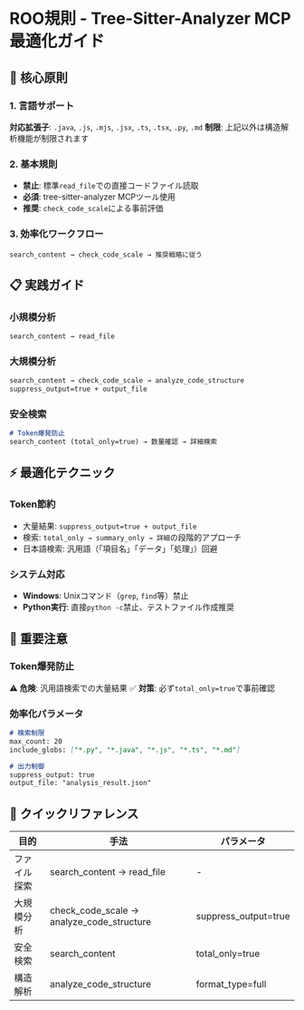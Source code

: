 # ROO規則 - Tree-Sitter-Analyzer MCP最適化ガイド

## 🎯 核心原則

### 1. 言語サポート
**対応拡張子**: `.java`, `.js`, `.mjs`, `.jsx`, `.ts`, `.tsx`, `.py`, `.md`
**制限**: 上記以外は構造解析機能が制限されます

### 2. 基本規則
- **禁止**: 標準`read_file`での直接コードファイル読取
- **必須**: tree-sitter-analyzer MCPツール使用
- **推奨**: `check_code_scale`による事前評価

### 3. 効率化ワークフロー
```
search_content → check_code_scale → 推奨戦略に従う
```

## 📋 実践ガイド

### 小規模分析
```markdown
search_content → read_file
```

### 大規模分析  
```markdown
search_content → check_code_scale → analyze_code_structure
suppress_output=true + output_file
```

### 安全検索
```markdown
# Token爆発防止
search_content (total_only=true) → 数量確認 → 詳細検索
```

## ⚡ 最適化テクニック

### Token節約
- 大量結果: `suppress_output=true + output_file`
- 検索: `total_only → summary_only → 詳細`の段階的アプローチ
- 日本語検索: 汎用語（「項目名」「データ」「処理」）回避

### システム対応
- **Windows**: Unixコマンド（`grep`, `find`等）禁止
- **Python実行**: 直接`python -c`禁止、テストファイル作成推奨

## 🚨 重要注意

### Token爆発防止
⚠️ **危険**: 汎用語検索での大量結果
✅ **対策**: 必ず`total_only=true`で事前確認

### 効率化パラメータ
```markdown
# 検索制限
max_count: 20
include_globs: ["*.py", "*.java", "*.js", "*.ts", "*.md"]

# 出力制御  
suppress_output: true
output_file: "analysis_result.json"
```

## 🔧 クイックリファレンス

| 目的 | 手法 | パラメータ |
|------|------|------------|
| ファイル探索 | search_content → read_file | - |
| 大規模分析 | check_code_scale → analyze_code_structure | suppress_output=true |
| 安全検索 | search_content | total_only=true |
| 構造解析 | analyze_code_structure | format_type=full |

